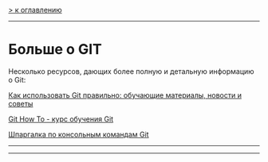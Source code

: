 [> к оглавлению](/readme.md)

___

# Больше о GIT

Несколько ресурсов, дающих более полную и детальную информацию о Git:

[Как использовать Git правильно: обучающие материалы, новости и советы](https://www.atlassian.com/ru/git)
    
[Git How To - курс обучения Git](https://githowto.com/ru)

[Шпаргалка по консольным командам Git](https://github.com/cyberspacedk/Git-commands)
___
___
